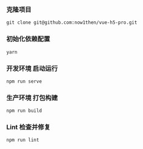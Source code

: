 ### 克隆项目

```
git clone git@github.com:now1then/vue-h5-pro.git
```

### 初始化依赖配置

```
yarn
```

### 开发环境 启动运行

```
npm run serve
```

### 生产环境 打包构建

```
npm run build

```

### Lint 检查并修复

```
npm run lint
```
